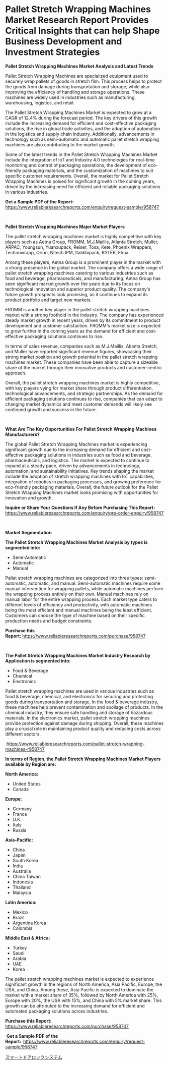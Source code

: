<p><h1>Pallet Stretch Wrapping Machines Market Research Report Provides Critical Insights that can help Shape Business Development and Investment Strategies</h1></p><p><strong>Pallet Stretch Wrapping Machines Market Analysis and Latest Trends</strong></p>
<p><p>Pallet Stretch Wrapping Machines are specialized equipment used to securely wrap pallets of goods in stretch film. This process helps to protect the goods from damage during transportation and storage, while also improving the efficiency of handling and storage operations. These machines are widely used in industries such as manufacturing, warehousing, logistics, and retail.</p><p>The Pallet Stretch Wrapping Machines Market is expected to grow at a CAGR of 12.4% during the forecast period. The key drivers of this growth include the increasing demand for efficient and cost-effective packaging solutions, the rise in global trade activities, and the adoption of automation in the logistics and supply chain industry. Additionally, advancements in technology such as semi-automatic and automatic pallet stretch wrapping machines are also contributing to the market growth.</p><p>Some of the latest trends in the Pallet Stretch Wrapping Machines Market include the integration of IoT and Industry 4.0 technologies for real-time monitoring and control of packaging operations, the development of eco-friendly packaging materials, and the customization of machines to suit specific customer requirements. Overall, the market for Pallet Stretch Wrapping Machines is poised for significant growth in the coming years, driven by the increasing need for efficient and reliable packaging solutions in various industries.</p></p>
<p><strong>Get a Sample PDF of the Report:&nbsp;</strong> <a href="https://www.reliableresearchreports.com/enquiry/request-sample/958747">https://www.reliableresearchreports.com/enquiry/request-sample/958747</a></p>
<p>&nbsp;</p>
<p><strong>Pallet Stretch Wrapping Machines Major Market Players</strong></p>
<p><p>The pallet stretch wrapping machines market is highly competitive with key players such as Aetna Group, FROMM, M.J.Maillis, Atlanta Stretch, Muller, ARPAC, Youngsun, Yuanxupack, Reiser, Tosa, Kete, Phoenix Wrappers, Technowrapp, Orion, Nitech IPM, Italdibipack, BYLER, Ehua. </p><p>Among these players, Aetna Group is a prominent player in the market with a strong presence in the global market. The company offers a wide range of pallet stretch wrapping machines catering to various industries such as food and beverage, pharmaceuticals, and manufacturing. Aetna Group has seen significant market growth over the years due to its focus on technological innovation and superior product quality. The company's future growth prospects look promising, as it continues to expand its product portfolio and target new markets.</p><p>FROMM is another key player in the pallet stretch wrapping machines market with a strong foothold in the industry. The company has experienced steady market growth in recent years, driven by its commitment to product development and customer satisfaction. FROMM's market size is expected to grow further in the coming years as the demand for efficient and cost-effective packaging solutions continues to rise.</p><p>In terms of sales revenue, companies such as M.J.Maillis, Atlanta Stretch, and Muller have reported significant revenue figures, showcasing their strong market position and growth potential in the pallet stretch wrapping machines market. These companies have been able to capture a sizeable share of the market through their innovative products and customer-centric approach.</p><p>Overall, the pallet stretch wrapping machines market is highly competitive, with key players vying for market share through product differentiation, technological advancements, and strategic partnerships. As the demand for efficient packaging solutions continues to rise, companies that can adapt to changing market dynamics and meet customer demands will likely see continued growth and success in the future.</p></p>
<p>&nbsp;</p>
<p><strong>What Are The Key Opportunities For Pallet Stretch Wrapping Machines Manufacturers?</strong></p>
<p><p>The global Pallet Stretch Wrapping Machines market is experiencing significant growth due to the increasing demand for efficient and cost-effective packaging solutions in industries such as food and beverage, pharmaceuticals, and logistics. The market is expected to continue to expand at a steady pace, driven by advancements in technology, automation, and sustainability initiatives. Key trends shaping the market include the adoption of stretch wrapping machines with IoT capabilities, integration of robotics in packaging processes, and growing preference for eco-friendly packaging materials. Overall, the future outlook for the Pallet Stretch Wrapping Machines market looks promising with opportunities for innovation and growth.</p></p>
<p><strong>Inquire or Share Your Questions If Any Before Purchasing This Report:</strong> <a href="https://www.reliableresearchreports.com/enquiry/pre-order-enquiry/958747">https://www.reliableresearchreports.com/enquiry/pre-order-enquiry/958747</a></p>
<p>&nbsp;</p>
<p><strong>Market Segmentation</strong></p>
<p><strong>The Pallet Stretch Wrapping Machines Market Analysis by types is segmented into:</strong></p>
<p><ul><li>Semi-Automatic</li><li>Automatic</li><li>Manual</li></ul></p>
<p><p>Pallet stretch wrapping machines are categorized into three types: semi-automatic, automatic, and manual. Semi-automatic machines require some manual intervention for wrapping pallets, while automatic machines perform the wrapping process entirely on their own. Manual machines rely on manual labor for the entire wrapping process. Each market type caters to different levels of efficiency and productivity, with automatic machines being the most efficient and manual machines being the least efficient. Customers can choose the type of machine based on their specific production needs and budget constraints.</p></p>
<p><strong>Purchase this Report:&nbsp;</strong><a href="https://www.reliableresearchreports.com/purchase/958747">https://www.reliableresearchreports.com/purchase/958747</a></p>
<p>&nbsp;</p>
<p><strong>The Pallet Stretch Wrapping Machines Market Industry Research by Application is segmented into:</strong></p>
<p><ul><li>Food & Beverage</li><li>Chemical</li><li>Electronics</li></ul></p>
<p><p>Pallet stretch wrapping machines are used in various industries such as food & beverage, chemical, and electronics for securing and protecting goods during transportation and storage. In the food & beverage industry, these machines help prevent contamination and spoilage of products. In the chemical industry, they ensure safe handling and storage of hazardous materials. In the electronics market, pallet stretch wrapping machines provide protection against damage during shipping. Overall, these machines play a crucial role in maintaining product quality and reducing costs across different sectors.</p></p>
<p><a href="https://www.reliableresearchreports.com/pallet-stretch-wrapping-machines-r958747">&nbsp;https://www.reliableresearchreports.com/pallet-stretch-wrapping-machines-r958747</a></p>
<p><strong>In terms of Region, the Pallet Stretch Wrapping Machines Market Players available by Region are:</strong></p>
<p>
    <p> <strong> North America: </strong>
        <ul>
            <li>United States</li>
            <li>Canada</li>
        </ul>
        </p> 
    <p> <strong> Europe: </strong>
        <ul>
            <li>Germany</li>
            <li>France</li>
            <li>U.K.</li>
            <li>Italy</li>
            <li>Russia</li>
        </ul>
        </p> 
    <p> <strong> Asia-Pacific: </strong>
        <ul>
            <li>China</li>
            <li>Japan</li>
            <li>South Korea</li>
            <li>India</li>
            <li>Australia</li>
            <li>China Taiwan</li>
            <li>Indonesia</li>
            <li>Thailand</li>
            <li>Malaysia</li>
        </ul>
        </p> 
    <p> <strong> Latin America: </strong>
        <ul>
            <li>Mexico</li>
            <li>Brazil</li>
            <li>Argentina Korea</li>
            <li>Colombia</li>
        </ul>
        </p> 
    <p> <strong> Middle East & Africa: </strong>
        <ul>
            <li>Turkey</li>
            <li>Saudi</li>
            <li>Arabia</li>
            <li>UAE</li>
            <li>Korea</li>
        </ul>
    </p>
    </p>
<p><p>The pallet stretch wrapping machines market is expected to experience significant growth in the regions of North America, Asia Pacific, Europe, the USA, and China. Among these, Asia Pacific is expected to dominate the market with a market share of 35%, followed by North America with 25%, Europe with 20%, the USA with 15%, and China with 5% market share. This growth can be attributed to the increasing demand for efficient and automated packaging solutions across industries.</p></p>
<p><strong>Purchase this Report: </strong><a href="https://www.reliableresearchreports.com/purchase/958747">https://www.reliableresearchreports.com/purchase/958747</a></p>
<p>&nbsp;<strong>Get a Sample PDF of the Report:&nbsp;&nbsp;</strong><a href="https://www.reliableresearchreports.com/enquiry/request-sample/958747">https://www.reliableresearchreports.com/enquiry/request-sample/958747</a></p>
<p><strong></strong></p>
<p><p><a href="https://github.com/lababdou/Market-Research-Report-List-3/blob/main/900204228473.md">スマートドアロックシステム</a></p></p>